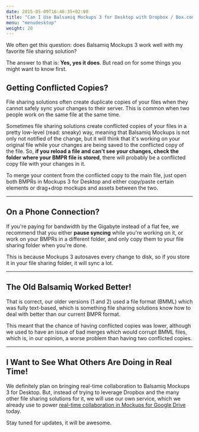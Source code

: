```yaml
---
date: 2015-05-09T16:46:35+02:00
title: "Can I Use Balsamiq Mockups 3 for Desktop with Dropbox / Box.com / OneDrive / iCloud Drive?"
menu: "menudesktop"
weight: 20
---
```

We often get this question: does Balsamiq Mockups 3 work well with my favorite file sharing solution?

The answer to that is: **Yes, yes it does**. But read on for some things you might want to know first.

## Getting Conflicted Copies?

File sharing solutions often create duplicate copies of your files when they cannot safely sync your changes to their server. This is common when two people work on the same file at the same time.

Sometimes file sharing solutions create conflicted copies of your files in a pretty low-level (read: sneaky) way, meaning that Balsamiq Mockups is not only not notified of the change, but it will think that it's working on your original file while your changes are being saved to the conflicted copy of the file. So, **if you reload a file and can't see your changes, check the folder where your BMPR file is stored**, there will probably be a conflicted copy file with your changes in it.

To merge your content from the conflicted copy to the main file, just open both BMPRs in Mockups 3 for Desktop and either copy/paste certain elements or drag+drop mockups and assets between the two.

* * *

## On a Phone Connection?

If you're paying for bandwidth by the Gigabyte instead of a flat fee, we recommend that you either **pause syncing** while you're working on it, or work on your BMPRs in a different folder, and only copy them to your file sharing folder when you're done.

This is because Mockups 3 autosaves every change to disk, so if you store it in your file sharing folder, it will sync a lot.

* * *

## The Old Balsamiq Worked Better!

That is correct, our older versions (1 and 2) used a file format (BMML) which was fully text-based, which is something file sharing solutions know how to deal with better than our current BMPR format.

This meant that the chance of having conflicted copies was lower, although we used to have an issue of bad merges which would corrupt BMML files, which is, in our opinion, a worse problem than having two conflicted copies.

* * *

## I Want to See What Others Are Doing in Real Time!

We definitely plan on bringing real-time collaboration to Balsamiq Mockups 3 for Desktop. But, instead of trying to leverage Dropbox and the many other file sharing solutions for it, we will use our own service, which we already use to power [real-time collaboration in Mockups for Google Drive](https://docs.balsamiq.com/google-drive/user-guide/#collaborating-with-other-users-in-real-time) today.

Stay tuned for updates, it will be awesome.
